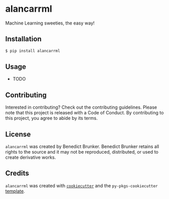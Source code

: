 # alancarrml

Machine Learning sweeties, the easy way!

## Installation

```bash
$ pip install alancarrml
```

## Usage

- TODO

## Contributing

Interested in contributing? Check out the contributing guidelines. Please note that this project is released with a Code of Conduct. By contributing to this project, you agree to abide by its terms.

## License

`alancarrml` was created by Benedict Brunker. Benedict Brunker retains all rights to the source and it may not be reproduced, distributed, or used to create derivative works.

## Credits

`alancarrml` was created with [`cookiecutter`](https://cookiecutter.readthedocs.io/en/latest/) and the `py-pkgs-cookiecutter` [template](https://github.com/py-pkgs/py-pkgs-cookiecutter).
